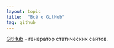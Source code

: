 ```yaml
---
layout: topic
title:  "Всё о GitHub"
tag: github
---
```


[GitHub](https://github.com/) - генератор статических сайтов.

